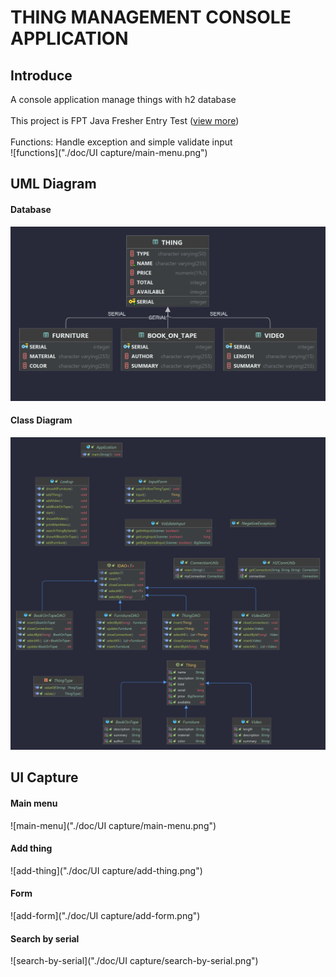 # THING MANAGEMENT CONSOLE APPLICATION

## Introduce
A console application manage things with h2 database<br>
<br>
This project is FPT Java Fresher Entry Test ([view more](./doc/FR.ET.Practice.02.pdf))<br>
<br>
Functions: Handle exception and simple validate input<br>
![functions]("./doc/UI capture/main-menu.png")

## UML Diagram
#### Database
![database-diagram](./doc/uml/database/database.png)
#### Class Diagram
![class-diagram](./doc/uml/class-diagram/class-diagram.png)

## UI Capture
#### Main menu
![main-menu]("./doc/UI capture/main-menu.png")
#### Add thing
![add-thing]("./doc/UI capture/add-thing.png")
#### Form
![add-form]("./doc/UI capture/add-form.png")
#### Search by serial
![search-by-serial]("./doc/UI capture/search-by-serial.png")
